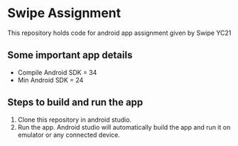 <h1>Swipe Assignment</h1>
<body>
  This repository holds code for android app assignment given by Swipe YC21

  <h2>Some important app details</h2>
  <ul>
    <li> Compile Android SDK = 34 </li>
    <li> Min Android SDK = 24</li>
  </ul>

  <h2>Steps to build and run the app</h2>
  <ol>
    <li>
      Clone this repository in android studio.
    </li>
    <li>
      Run the app. Android studio will automatically build the app and run it on emulator or any connected device.
    </li>
  </ol>
</body>
